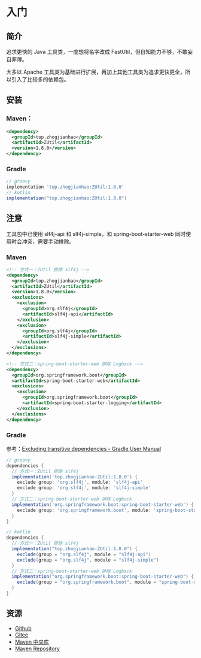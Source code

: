 # 入门

## 简介

追求更快的 Java 工具类，一度想将名字改成 FastUtil，但自知能力不够，不敢妄自菲薄。

大多以 Apache 工具类为基础进行扩展，再加上其他工具类为追求更快更全，所以引入了比较多的依赖包。

## 安装

### Maven：

```xml
<dependency>
  <groupId>top.zhogjianhao</groupId>
  <artifactId>ZUtil</artifactId>
  <version>1.8.0</version>
</dependency>
```

### Gradle

```groovy
// groovy
implementation 'top.zhogjianhao:ZUtil:1.8.0'
// kotlin
implementation("top.zhogjianhao:ZUtil:1.8.0")
```

## 注意

工具包中已使用 slf4j-api 和 slf4j-simple，和 spring-boot-starter-web 同时使用时会冲突，需要手动排除。

### Maven

```xml
<!-- 方式一：ZUtil 排除 slf4j -->
<dependency>
  <groupId>top.zhogjianhao</groupId>
  <artifactId>ZUtil</artifactId>
  <version>1.8.0</version>
  <exclusions>
    <exclusion>
      <groupId>org.slf4j</groupId>
      <artifactId>slf4j-api</artifactId>
    </exclusion>
    <exclusion>
      <groupId>org.slf4j</groupId>
      <artifactId>slf4j-simple</artifactId>
    </exclusion>
  </exclusions>
</dependency>

<!-- 方式二：spring-boot-starter-web 排除 Logback -->
<dependency>
  <groupId>org.springframework.boot</groupId>
  <artifactId>spring-boot-starter-web</artifactId>
  <exclusions>
    <exclusion>
      <groupId>org.springframework.boot</groupId>
      <artifactId>spring-boot-starter-logging</artifactId>
    </exclusion>
  </exclusions>
</dependency>
```

### Gradle
参考：[Excluding transitive dependencies - Gradle User Manual](https://docs.gradle.org/current/userguide/dependency_downgrade_and_exclude.html#sec:excluding-transitive-deps)

```groovy
// groovy
dependencies {
  // 方式一：ZUtil 排除 slf4j
  implementation('top.zhogjianhao:ZUtil:1.8.0') {
    exclude group: 'org.slf4j', module: 'slf4j-api'
    exclude group: 'org.slf4j', module: 'slf4j-simple'
  }
  // 方式二：spring-boot-starter-web 排除 Logback
  implementation('org.springframework.boot:spring-boot-starter-web') {
    exclude group: 'org.springframework.boot', module: 'spring-boot-starter-logging'
  }
}

// kotlin
dependencies {
  // 方式一：ZUtil 排除 slf4j
  implementation("top.zhogjianhao:ZUtil:1.8.0") {
    exclude(group = "org.slf4j", module = "slf4j-api")
    exclude(group = "org.slf4j", module = "slf4j-simple")
  }
  // 方式二：spring-boot-starter-web 排除 Logback
  implementation("org.springframework.boot:spring-boot-starter-web") {
    exclude(group = "org.springframework.boot", module = "spring-boot-starter-logging")
  }
}

```

## 资源

* [Github](https://github.com/duanluan/ZUtil)
* [Gitee](https://gitee.com/duanluan/ZUtil)
* [Maven 中央库](https://search.maven.org/artifact/top.zhogjianhao/ZUtil)
* [Maven Repository](https://mvnrepository.com/artifact/top.zhogjianhao/ZUtil)
